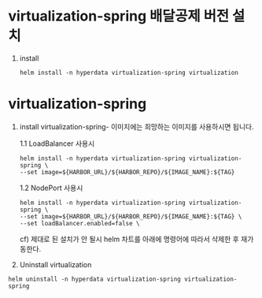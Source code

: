 # virtualization-spring 배달공제 버전 설치

1. install
   ```
   helm install -n hyperdata virtualization-spring virtualization
   ```

#

#

# virtualization-spring

1. install virtualization-spring- 이미지에는 희망하는 이미지를 사용하시면 됩니다.

   1.1 LoadBalancer 사용시

   ```
   helm install -n hyperdata virtualization-spring virtualization-spring \
   --set image=${HARBOR_URL}/${HARBOR_REPO}/${IMAGE_NAME}:${TAG}
   ```

   1.2 NodePort 사용시

   ```
   helm install -n hyperdata virtualization-spring virtualization-spring \
   --set image=${HARBOR_URL}/${HARBOR_REPO}/${IMAGE_NAME}:${TAG} \
   --set loadBalancer.enabled=false \
   ```

   cf) 제대로 된 설치가 안 될시 helm 차트를 아래에 명령어에 따라서 삭제한 후 재가동한다.

2. Uninstall virtualization

```
helm uninstall -n hyperdata virtualization-spring virtualization-spring
```
